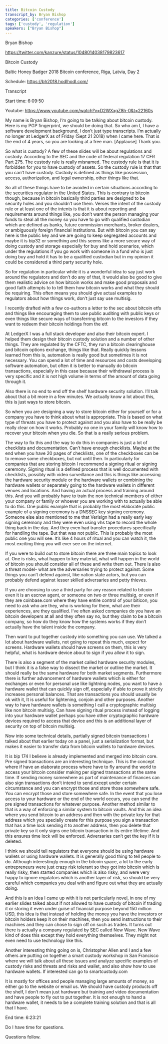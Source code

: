 ```yaml
---
title: Bitcoin Custody
transcript_by: Bryan Bishop
categories: ['conference']
tags: ['custody', 'regulation']
speakers: ["Bryan Bishop"]
---
```


Bryan Bishop

<https://twitter.com/kanzure/status/1048014038179823617>

Bitcoin Custody

Baltic Honey Badger 2018 Bitcoin conference, Riga, Latvia, Day 2

Schedule: https://bh2018.hodlhodl.com/

Transcript

Start time:  6:09:50

Youtube:  https://www.youtube.com/watch?v=D2WXxgZ8h-0&t=22160s

My name is Bryan Bishop, I’m going to be talking about bitcoin custody. Here is my PGP fingerprint, we should be doing that. So who am I, I have a software development background, I don’t just type transcripts. I’m actually no longer at LedgerX as of Friday (Sept 21 2018) when I came here.  That is the end of 4 years, so you are looking at a free man. [Applause] Thank you.

So what is custody? A few of these slides will be about regulations and custody. According to the SEC and the code of federal regulation 17 CFR Part 275. The custody rule is really misnamed. The custody rule is that it is forbidden for you to have custody of assets. So the custody rule is that that you can’t have custody. Custody is defined as things like possession, access, authorization, and legal ownership, other things like that. 

So all of these things have to be avoided in certain situations according to the securities regulator in the United States.  This is contrary to bitcoin though, because in bitcoin basically third parties are designed to be security holes and you shouldn’t use them. Verses the intent of the custody rule or at least one of the intents is that it is about reporting and requirements around things like, you don’t want the person managing your funds to steal all the money so you have to go with qualified custodian which are defined as banks, future commission merchants, broker dealers, or ambiguously foreign financial institutions. But with bitcoin you can say here is the public key and we are going to keep segregated accounts and maybe it is bip32 or something and this seems like a more secure way of doing custody and storage especially for buy and hold scenarios, which under the regulations if you go work with someone in a fund who is just doing buy and hold it has to be a qualified custodian but in my opinion it could be considered a third party security hole.

So for regulation in particular while it is a wonderful idea to say just work around the regulators and don’t do any of that, it would also be good to give them realistic advice on how bitcoin works and make good proposals and good faith attempts to to tell them how bitcoin works and what they should be requiring. This often means you should give actual examples to regulators about how things work, don’t just say use multisig.

I recently drafted with a few co-authors a letter to the sec about bitcoin etfs and things like
encouraging them to use public auditing with public keys or even things like secure ways of transferring bitcoin to the investors if they want to redeem their bitcoin holdings from the etf.

At LedgerX I was a full stack developer and also their bitcoin expert. I helped them design their bitcoin custody solution and a number of other things.  They are regulated by the CFTC, they run a bitcoin clearinghouse and bitcoin options exchange, things like that.  Really quickly lessons learned from this is, automation is really good but sometimes it is not necessary. You can spend a lot of time and resources and costs developing software automation, but often it is better to manually do bitcoin transactions, especially in this case because their withdrawal process is very specific and it is not high volume in terms of the amount of data going through it.

Also there is no end to end off the shelf hardware security solution. I’ll talk about that a bit more in a few minutes. We actually know a lot about this, this is just ways to store bitcoin.

So when you are designing a way to store bitcoin either for yourself or for a company you have to think about what is appropriate. This is based on what type of threats you have to protect against and you also have to be really be really clear on how it works. Probably no one in your family will know how to recover your bitcoin when you die.  So that is a really serious problem.

The way to fix this and the way to do this in companies is just a lot of checklists and documentation. Can’t have enough checklists. Maybe at the end when you have 20 pages of checklists, one of the checkboxes can be to remove some checkboxes, but not until then.
In particularly for companies that are storing bitcoin I recommend a signing ritual or signing ceremony. Signing ritual is a defined process that is well documented with checklists, possibly with video surveillance and this is things like accessing the hardware security module or the hardware wallets or combining the hardware wallets or separately going to the hardware wallets in different venues and locations.  And having an actual process and training around this. And you will probably have to train the non technical members of either your company or family or whoever you are working with to actually be able to do this. One public example that is probably the most elaborate public example of a signing ceremony is a DNSSEC key signing ceremony.  Someone else also mentioned to me that Verisign had a really early key signing ceremony and they were even using vhs tape to record the whole thing back in the day. And they even had transfer procedures specifically for handling the tape. But that was not public. This is probably the most public one you will see. It’s like 4 hours of ritual and you can watch it, the most exciting thing you will ever see on the internet.

If you were to build out to store bitcoin there are three main topics to look at. One is risks, what happen to key material, what will happen in the world of bitcoin you should consider all of these and write them out. There is also a threat model- what are the adversaries trying to protect against. Some things you can’t defend against, like nation state actors, but you can probably defend against lesser skilled adversaries and petty thieves. 

If you are choosing to use a third party for any reason related to bitcoin even it is an escrow agent, or someone on two or three multisig, or even if they are coinbase.com where they have entire control of your biticon, you need to ask who are they, who is working for them, what are their experiences, are they qualified. I’ve often asked companies do you have an bitcoin developers at all and they often say no, but they claim to be a bitcoin company, so how do they know how the systems works if they don’t actually have the talent inside the company.

Then want to put together custody into something you can use. We talked a lot about hardware wallets, not going to repeat this much, expect for screens. Hardware wallets should have screens on them, this is very helpful, what is hardware device about to sign if you allow it to sign.

There is also a segment of the market called hardware security modules, but I think it is a false way to dissect the market or outline the market.  It should really be the same hardware for both market segments. Furthermore there is further advancement of hardware wallets which is either for exchanges or even for personal use like lightning nodes, you want to have a hardware wallet that can quickly sign off, especially if able to prove it strictly increases personal balances. That are  transactions you should usually be ok with it, It is useful for lightening, conjoin and other purposes. Another way to have hardware wallets is something I call a cryptographic multisig
like non bitcoin multisig. Can have signing ritual process instead of logging into your hardware wallet perhaps you have other cryptographic hardware devices required to access that device and this is an additional layer of security on top of bitcoin multisig.

Now into some technical details, partially signed bitcoin transactions I talked about that earlier today on a panel, just a serialization format, but makes it easier to transfer data from bitcoin wallets to hardware devices.

It is bip 174 I believe is already implemented and merged into bitcoin core. Pre signed transactions are an interesting technique. This is the concept where if have an elaborate process where have to fly around the world to access your bitcoin consider making per signed transactions at the same time. If sending money somewhere as part of maintenance of finances can also sign transactions don’t intend to send.except under certain circumstance and you can encrypt those and store those somewhere safe. You can encrypt those and store somewhere safe. In the event that you lose access to your hardware or the end of the world occurs, you can send the pre signed transactions for whatever purpose.  Another method similar to that is a way of enforcing a similar system to bitcoin vaults. And this an idea where you send bitcoin to an address and then with the private key for that address which you specially create for this purpose you sign a transaction that has a time lock sending it to another address, then you delete that private key so it only signs one bitcoin transaction in its entire lifetime. And this ensures time lock will be enforced. Adversaries can’t get the key if it is deleted.

I think we should tell regulators that everyone should be using hardware wallets or using hardware wallets. It is generally good thing to tell people to do. Although interestingly enough in the bitcoin space, a lot to the early entrepreneurs were just crazy risk tolerant so they got into bitcoin which is really risky, then started companies which is also risky, and were very happy to ignore regulators which is another layer of risk, so should be very careful which companies you deal with and figure out what they are actually doing.

And this is an idea I came up with it is not particularly novel, in one of my earlier slides talked about if not allowed to have custody of bitcoin if trading it or storing it even under guise of financial purpose beyond 150 million USD, this idea is that instead of holding the money you have the investors or bitcoin holders keep it on their machines, then you send instructions to their machines and they can chose to sign off on such as trades. It turns out there is actually a company regulated by SEC called New Wave. New Wave kind of does this except they hold everything themselves. They might not even need to use technology like this.

Another interesting thing going on is, Christopher Allen and I and a few others are putting on together a smart custody workshop in San Francisco where we will talk about all these issues and analyze specific examples of custody risks and threats and risks and wallet, and also show how to use hardware wallets. If interested can go to smartcustody.com

It is mostly for offices and people managing large amounts of money, so either go to the website or email us.  We should have custody products off the shelf, I don’t mean just hardware but training and video documentation and have people to fly out to put together. It is not enough to hand a hardware wallet, it needs to be a complete training solution and that is all that I have.

End time: 6:23:21

Do I have time for questions.

Questions follow.
